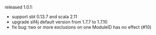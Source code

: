 released 1.0.1:

* support sbt 0.13.7 and scala 2.11
* upgrade slf4j  default version from 1.7.7 to 1.7.10
* fix bug: two or more exclusions on one ModuleID has no effect (#10)
